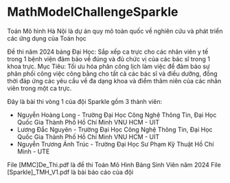 # MathModelChallengeSparkle
Toán Mô hình Hà Nội là dự án quy mô toàn quốc về nghiên cứu và phát triển các ứng dụng của Toán học

Đề thi năm 2024 bảng Đại Học: Sắp xếp ca trực cho các nhân viên y tế trong 1 bệnh viện đảm bảo về đúng và đủ chức vị của các bác sĩ trong 1 khoa trực.
Mục Tiêu: Tối ưu hóa phân công lịch làm việc để đảm bảo sự phân phối công việc công bằng
cho tất cả các bác sĩ và điều dưỡng, đồng thời đáp ứng các yêu cầu về đa dạng khoa
và điểm thâm niên của các nhân viên trong một ca trực.

Đây là bài thi vòng 1 của đội Sparkle gồm 3 thành viên:
+ Nguyễn Hoàng Long - Trường Đại Học Công Nghệ Thông Tin, Đại Học Quốc Gia Thành Phố Hồ Chí Minh VNU HCM - UIT
+ Lương Đắc Nguyên - Trường Đại Học Công Nghệ Thông Tin, Đại Học Quốc Gia Thành Phố Hồ Chí Minh VNU HCM - UIT
+ Nguyễn Trương Ánh Trúc - Trường Đại Học Sư Phạm Kỹ Thuật Hồ Chí Minh - UTE

File [MMC]De_Thi.pdf là đề thi Toán Mô Hình Bảng Sinh Viên năm 2024
File [Sparkle]_TMH_V1.pdf là bài báo cáo của đội
